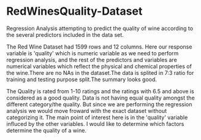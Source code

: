 # RedWinesQuality-Dataset

Regression Analysis attempting to predict the quality of wine according to the several predictors included in the data set. 

The Red Wine Dataset had 1599 rows and 12 columns. Here our response variable is 'quality' which is numeric variable as we need to perform regression analysis, and the rest of the predictors and variables are numerical variables which reflect the physical and chemical properties of the wine.There are no NAs in the dataset.The data is splited in 7:3 ratio for training and testing purpose split.The summary looks good.

The Quality is rated from 1-10 ratings and the ratings with 6.5 and above is considered as a good quality. Data is not having equal quality amongst the different category/the quality. But since we are performing the regression analysis we would move froward with the exact dataset without categorizing it. The main point of interest here is in the 'quality' variable influced by the other variables. I would like to determine which factors determine the quality of a wine.


